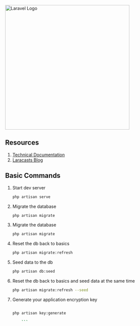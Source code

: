 <p align="left"><a href="https://laravel.com" target="_blank"><img src="https://raw.githubusercontent.com/laravel/art/master/logo-lockup/5%20SVG/2%20CMYK/1%20Full%20Color/laravel-logolockup-cmyk-red.svg" width="400" alt="Laravel Logo"></a></p>

## Resources

1. [Technical Documentation](https://laravel.com/docs)
2. [Laracasts Blog](https://laracasts.com)

## Basic Commands

1.  Start dev server

    ```bash
    php artisan serve
    ```

2.  Migrate the database

    ```bash
    php artisan migrate
    ```

3.  Migrate the database

    ```bash
    php artisan migrate
    ```

4.  Reset the db back to basics

    ```bash
    php artisan migrate:refresh
    ```

5.  Seed data to the db

    ```bash
    php artisan db:seed
    ```

6.  Reset the db back to basics and seed data at the same time

    ```bash
    php artisan migrate:refresh --seed
    ```

7.  Generate your application encryption key

    ````bash

    php artisan key:generate

        ```
    ````
